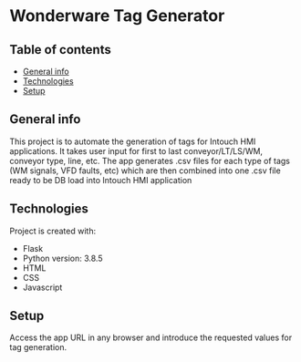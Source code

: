 # Wonderware Tag Generator 

## Table of contents
* [General info](#general-info)
* [Technologies](#technologies)
* [Setup](#setup)

## General info
This project is to automate the generation of tags for Intouch HMI applications. It takes user input for first to last conveyor/LT/LS/WM, conveyor type, line, etc. The app generates 
.csv files for each type of tags (WM signals, VFD faults, etc) which are then combined into one .csv file ready to be DB load into Intouch HMI application 
	
## Technologies
Project is created with:
* Flask
* Python version: 3.8.5
* HTML 
* CSS
* Javascript

## Setup
Access the app URL in any browser and introduce the requested values for tag generation.
